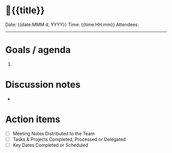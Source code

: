 
# 🌱{{title}}

Date: {{date:MMM d, YYYY}}
Time: {{time:HH:mm}}
Attendees:

---

# Goals / agenda
1. 

# Discussion notes
- 

# Action items
- [ ] Meeting Notes Distributed to the Team
- [ ] Tasks & Projects Completed, Processed or Delegated
- [ ] Key Dates Completed or Scheduled